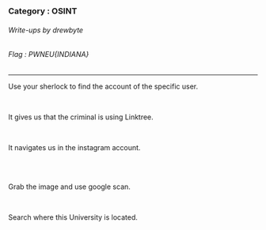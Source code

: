 ### Category : OSINT
###### Write-ups by drewbyte
###### Flag : PWNEU{INDIANA}
---

Use your sherlock to find the account of the specific user.


<br>
<img src="https://github.com/drew-byte/pwneu-writeups/blob/main/00x8%20saved%20images/Screenshot%20from%202024-03-21%2017-35-10.png" alt="">
 <br>

It gives us that the criminal is using Linktree.

<br>
<img src="https://github.com/drew-byte/pwneu-writeups/blob/main/00x8%20saved%20images/Pasted%20image%2020240318145618.png" alt="">
 <br>
 
 
It navigates us in the instagram account.


<br>
<img src="https://github.com/drew-byte/pwneu-writeups/blob/main/00x8%20saved%20images/Pasted%20image%2020240318145700.png" alt="">
 <br>
 
 
<br>
<img src="https://github.com/drew-byte/pwneu-writeups/blob/main/00x8%20saved%20images/Pasted%20image%2020240318145725.png" alt="">
 <br>
 
 

Grab the image and use google scan.


<br>
<img src="https://github.com/drew-byte/pwneu-writeups/blob/main/00x8%20saved%20images/Pasted%20image%2020240318145919.png" alt="">
 <br>
 
 
Search where this University is located.


<br>
<img src="https://github.com/drew-byte/pwneu-writeups/blob/main/00x8%20saved%20images/Pasted%20image%2020240318150003.png" alt="">
 <br>
 
 